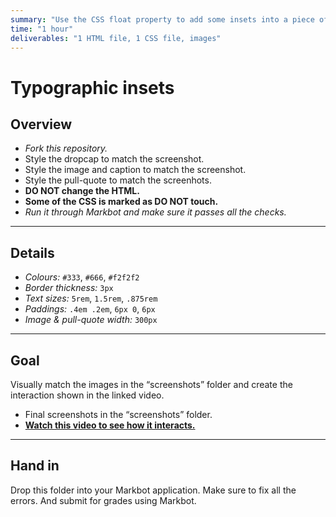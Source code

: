 ```yaml
---
summary: "Use the CSS float property to add some insets into a piece of text."
time: "1 hour"
deliverables: "1 HTML file, 1 CSS file, images"
---
```


# Typographic insets

## Overview

- *Fork this repository.*
- Style the dropcap to match the screenshot.
- Style the image and caption to match the screenshot.
- Style the pull-quote to match the screenhots.
- **DO NOT change the HTML.**
- **Some of the CSS is marked as DO NOT touch.**
- *Run it through Markbot and make sure it passes all the checks.*

---

## Details

- *Colours:* `#333`, `#666`, `#f2f2f2`
- *Border thickness:* `3px`
- *Text sizes:* `5rem`, `1.5rem`, `.875rem`
- *Paddings:* `.4em .2em`, `6px 0`, `6px`
- *Image & pull-quote width:* `300px`

---

## Goal

Visually match the images in the “screenshots” folder and create the interaction shown in the linked video.

- Final screenshots in the “screenshots” folder.
- [**Watch this video to see how it interacts.**](https://youtu.be/U-VBQ7gq9x0)

---

## Hand in

Drop this folder into your Markbot application. Make sure to fix all the errors. And submit for grades using Markbot.
